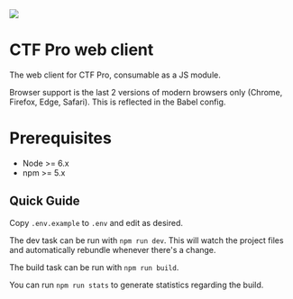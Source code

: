 <img src="https://media.giphy.com/media/144FER6Sz95uZW/giphy.gif">

# CTF Pro web client

The web client for CTF Pro, consumable as a JS module.

Browser support is the last 2 versions of modern browsers only (Chrome, Firefox, Edge, Safari). This is reflected in the Babel config.

# Prerequisites

- Node >= 6.x
- npm >= 5.x

## Quick Guide

Copy `.env.example` to `.env` and edit as desired.

The dev task can be run with `npm run dev`. This will watch the project files and automatically rebundle whenever there's a change.

The build task can be run with `npm run build`.

You can run `npm run stats` to generate statistics regarding the build.
